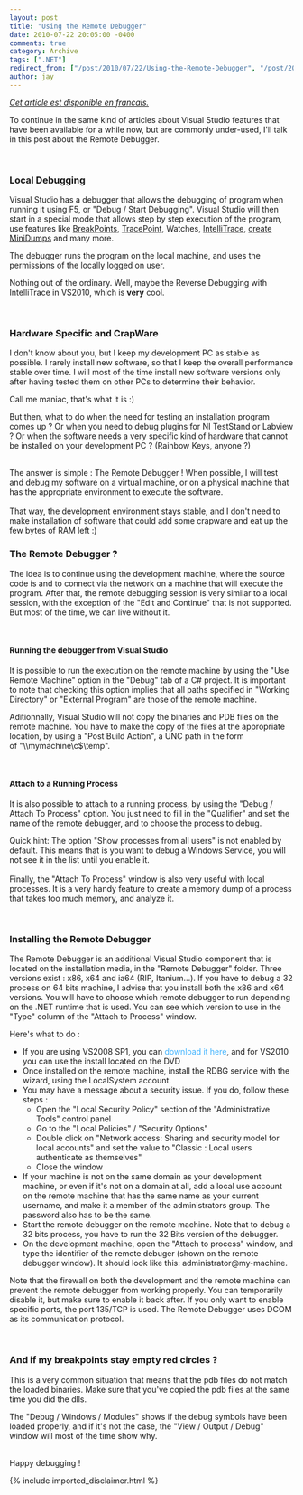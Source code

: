 ```yaml
---
layout: post
title: "Using the Remote Debugger"
date: 2010-07-22 20:05:00 -0400
comments: true
category: Archive
tags: [".NET"]
redirect_from: ["/post/2010/07/22/Using-the-Remote-Debugger", "/post/2010/07/22/using-the-remote-debugger"]
author: jay
---
```

<!-- more -->
<p><em><a href="http://blogs.codes-sources.com/jay/archive/2010/07/20/utiliser-le-remote-debugger-de-visual-studio.aspx">Cet article est disponible en francais.</a></em></p>
<p>To continue in the same kind of articles about Visual Studio features that have been available for a while now, but are commonly under-used, I'll talk in this post about the Remote Debugger.</p>
<p>&nbsp;</p>
<h3>Local Debugging<br /></h3>
<p>Visual Studio has a debugger that allows the debugging of program when running it using F5, or "Debug / Start Debugging". Visual Studio will then start in a special mode that allows step by step execution of the program, use features like <a href="http://msdn.microsoft.com/en-us/library/ktf38f66.aspx">BreakPoints</a>, <a href="http://msdn.microsoft.com/en-us/library/232dxah7.aspx">TracePoint</a>, Watches, <a href="http://msdn.microsoft.com/en-us/library/dd264915.aspx">IntelliTrace</a>, <a href="http://msdn.microsoft.com/en-us/library/fk551230.aspx">create MiniDumps</a> and many more.</p>
<p>The debugger runs the program on the local machine, and uses the permissions of the locally logged on user.</p>
<p>Nothing out of the ordinary. Well, maybe the Reverse Debugging with IntelliTrace in VS2010, which is <strong>very</strong> cool.</p>
<p>&nbsp;</p>
<h3>Hardware Specific and CrapWare</h3>
<p>I don't know about you, but I keep my development PC as stable as possible. I rarely install new software, so that I keep the overall performance stable over time. I will most of the time install new software versions only after having tested them on other PCs to determine their behavior.</p>
<p>Call me maniac, that's what it is :)</p>
<p>But then, what to do when the need for testing an installation program comes up ? Or when you need to debug plugins for NI TestStand or Labview ? Or when the software needs a very specific kind of hardware that cannot be installed on your development PC ? (Rainbow Keys, anyone ?)</p>
<p><br />The answer is simple : The Remote Debugger ! When possible, I will test and debug my software on a virtual machine, or on a physical machine that has the appropriate environment to execute the software.<br /><br />That way, the development environment stays stable, and I don't need to make installation of software that could add some crapware and eat up the few bytes of RAM left :)</p>
<h3>The Remote Debugger ?<br /></h3>
<p>The idea is to continue using the development machine, where the source code is and to connect via the network on a machine that will execute the program. After that, the remote debugging session is very similar to a local session, with the exception of the "Edit and Continue" that is not supported. But most of the time, we can live without it.</p>
<p>&nbsp;</p>
<h4>Running the debugger from Visual Studio</h4>
<p>It is possible to run the execution on the remote machine by using the "Use Remote Machine" option in the "Debug" tab of a C# project. It is important to note that checking this option implies that all paths specified in "Working Directory" or "External Program" are those of the remote machine.</p>
<p>Aditionnally, Visual Studio will not copy the binaries and PDB files on the remote machine. You have to make the copy of the files at the appropriate location, by using a "Post Build Action", a UNC path in the form of&nbsp;"\\mymachine\c$\temp".</p>
<p>&nbsp;</p>
<h4>Attach to a Running Process</h4>
<p>It is also possible to attach to a running process, by using the "Debug / Attach To Process" option. You just need to fill in the "Qualifier" and set the name of the remote debugger, and to choose the process to debug.</p>
<p>Quick hint: The option "Show processes from all users" is not enabled by default. This means that is you want to debug a Windows Service, you will not see it in the list until you enable it.<br /><br />Finally, the "Attach To Process" window is also very useful with local processes. It is a very handy feature to create a memory dump of a process that takes too much memory, and analyze it.</p>
<p>&nbsp;</p>
<h3>Installing the Remote Debugger</h3>
<p>The Remote Debugger is an additional Visual Studio component that is located on the installation media, in the "Remote Debugger" folder. Three versions exist : x86, x64 and ia64 (RIP, Itanium...). If you have to debug a 32 process on 64 bits machine, I advise that you install both the x86 and x64 versions. You will have to choose which remote debugger to run depending on the .NET runtime that is used. You can see which version to use in the "Type" column of the "Attach to Process" window.</p>
<p>Here's what to do :</p>
<ul>
<li>If you are using VS2008 SP1, you can <a style="text-decoration: none; color: #3db2ff;" href="http://www.microsoft.com/downloads/details.aspx?FamilyID=440ec902-3260-4cdc-b11a-6a9070a2aaab&amp;displaylang=en">download it here</a>, and for VS2010 you can use the install located on the DVD</li>
<li>Once installed on the remote machine, install the RDBG service with the wizard, using the LocalSystem account.</li>
<li>You may have a message about a security issue. If you do, follow these steps :      
<ul>
<li>Open the "Local Security Policy" section of the "Administrative Tools" control panel</li>
</ul>
<ul>
<li>Go to the "Local Policies" / "Security Options"</li>
</ul>
<ul>
<li>Double click on "Network access: Sharing and security model for local  accounts" and set the value to "Classic : Local users authenticate as  themselves"</li>
</ul>
<ul>
<li>Close the window</li>
</ul>
</li>
<li>If your machine is not on the same domain as your development machine, or even if it's not on a domain at all, add a local use account on the remote machine that has the same name as your current username, and make it a member of the administrators group. The password also has to be the same.</li>
<li>Start the remote debugger on the remote machine. Note that to debug a 32 bits process, you have to run the 32 Bits version of the debugger.</li>
<li>On the development machine, open the "Attach to process" window, and type the identifier of the remote debuger (shown on the remote debugger window). It should look like this: administrator@my-machine.</li>
</ul>
<p>Note that the firewall on both the development and the remote machine can prevent the remote debugger from working properly. You can temporarily disable it, but make sure to enable it back after. If you only want to enable specific ports, the port 135/TCP is used. The Remote Debugger uses DCOM as its communication protocol.</p>
<p>&nbsp;</p>
<h3>And if my breakpoints stay empty red circles ?</h3>
<p>This is a very common situation that means that the pdb files do not match the loaded binaries. Make sure that you've copied the pdb files at the same time you did the dlls.</p>
<p>The "Debug / Windows / Modules" shows if the debug symbols have been loaded properly, and if it's not the case, the "View / Output / Debug" window will most of the time show why.</p>
<p><br />Happy debugging !</p>
{% include imported_disclaimer.html %}
